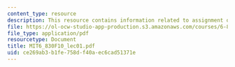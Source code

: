 ```yaml
---
content_type: resource
description: This resource contains information related to assignment of soldiers.
file: https://ol-ocw-studio-app-production.s3.amazonaws.com/courses/6-830-database-systems-fall-2010/ce269ab3b1fe758df40aec6cad51371e_MIT6_830F10_lec01.pdf
file_type: application/pdf
resourcetype: Document
title: MIT6_830F10_lec01.pdf
uid: ce269ab3-b1fe-758d-f40a-ec6cad51371e
---
```

